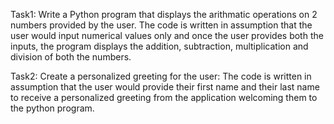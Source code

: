 Task1:
Write a Python program that displays the arithmatic operations on 2 numbers provided by the user.
The code is written in assumption that the user would input numerical values only and once the user provides both the inputs, the program displays the addition, subtraction, multiplication and division of both the numbers.


Task2:
Create a personalized greeting for the user:
The code is written in assumption that the user would provide their first name and their last name to receive a personalized greeting from the application welcoming them to the python program.
